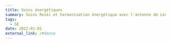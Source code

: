 ```yaml
---
title: Soins énergétiques
summary: Soins Reiki et harmonisation énergétique avec l'antenne de Lecher.
tags:
  - SE
date: 2022-01-01
external_link: /#danse
---
```

